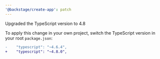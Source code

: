 ```yaml
---
'@backstage/create-app': patch
---
```


Upgraded the TypeScript version to 4.8

To apply this change in your own project, switch the TypeScript version in your root `package.json`:

```diff
-    "typescript": "~4.6.4",
+    "typescript": "~4.8.0",
```
